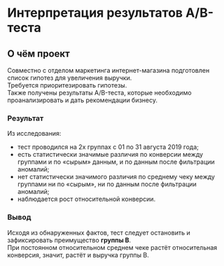 # Интерпретация результатов A/B-теста

## О чём проект
Совместно с отделом маркетинга интернет-магазина подготовлен список гипотез для увеличения выручки.  
Требуется приоритезировать гипотезы.  
Также получены результаты A/B-теста, которые необходимо проанализировать и дать рекомендации бизнесу.  

### Результат
Из исследования:
- тест проводился на 2х группах с 01 по 31 августа 2019 года;
- есть статистически значимые различия по конверсии между группами и по «сырым» данным, и по данным после фильтрации
аномалий;
- нет статистически значимого различия по среднему чеку между группами ни по «сырым», ни по данным после фильтрации
аномалий;
- наблюдается рост относительной конверсии.

### Вывод
Исходя из обнаруженных фактов, тест следует остановить и зафиксировать преимущество **группы B**.  
При постоянном относительном среднем чеке растёт относительная конверсия, значит, растёт и выручка группы B.